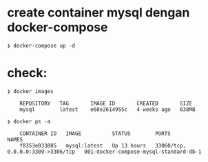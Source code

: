 # create container mysql dengan docker-compose

	❯ docker-compose up -d

 # check:
	❯ docker images
 
		REPOSITORY   TAG       IMAGE ID       CREATED       SIZE
		mysql        latest    e68e2614955c   4 weeks ago   638MB
	
	❯ docker ps -a
 
		CONTAINER ID   IMAGE          STATUS        PORTS                               NAMES
		f8353e033885   mysql:latest   Up 13 hours   33060/tcp, 0.0.0.0:3309->3306/tcp   001-docker-compose-mysql-standard-db-1

